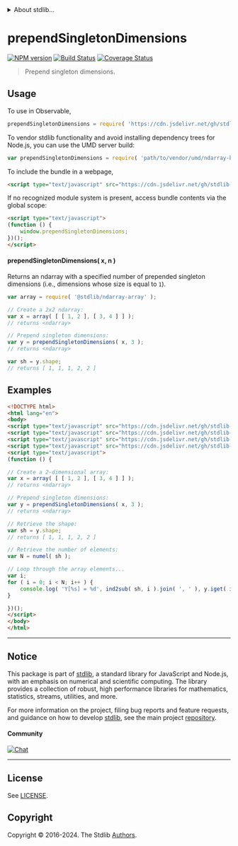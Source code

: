 <!--

@license Apache-2.0

Copyright (c) 2022 The Stdlib Authors.

Licensed under the Apache License, Version 2.0 (the "License");
you may not use this file except in compliance with the License.
You may obtain a copy of the License at

   http://www.apache.org/licenses/LICENSE-2.0

Unless required by applicable law or agreed to in writing, software
distributed under the License is distributed on an "AS IS" BASIS,
WITHOUT WARRANTIES OR CONDITIONS OF ANY KIND, either express or implied.
See the License for the specific language governing permissions and
limitations under the License.

-->


<details>
  <summary>
    About stdlib...
  </summary>
  <p>We believe in a future in which the web is a preferred environment for numerical computation. To help realize this future, we've built stdlib. stdlib is a standard library, with an emphasis on numerical and scientific computation, written in JavaScript (and C) for execution in browsers and in Node.js.</p>
  <p>The library is fully decomposable, being architected in such a way that you can swap out and mix and match APIs and functionality to cater to your exact preferences and use cases.</p>
  <p>When you use stdlib, you can be absolutely certain that you are using the most thorough, rigorous, well-written, studied, documented, tested, measured, and high-quality code out there.</p>
  <p>To join us in bringing numerical computing to the web, get started by checking us out on <a href="https://github.com/stdlib-js/stdlib">GitHub</a>, and please consider <a href="https://opencollective.com/stdlib">financially supporting stdlib</a>. We greatly appreciate your continued support!</p>
</details>

# prependSingletonDimensions

[![NPM version][npm-image]][npm-url] [![Build Status][test-image]][test-url] [![Coverage Status][coverage-image]][coverage-url] <!-- [![dependencies][dependencies-image]][dependencies-url] -->

> Prepend singleton dimensions.

<!-- Section to include introductory text. Make sure to keep an empty line after the intro `section` element and another before the `/section` close. -->

<section class="intro">

</section>

<!-- /.intro -->

<!-- Package usage documentation. -->



<section class="usage">

## Usage

<!-- eslint-disable id-length -->

To use in Observable,

```javascript
prependSingletonDimensions = require( 'https://cdn.jsdelivr.net/gh/stdlib-js/ndarray-base-prepend-singleton-dimensions@v0.2.2-umd/browser.js' )
```

To vendor stdlib functionality and avoid installing dependency trees for Node.js, you can use the UMD server build:

```javascript
var prependSingletonDimensions = require( 'path/to/vendor/umd/ndarray-base-prepend-singleton-dimensions/index.js' )
```

To include the bundle in a webpage,

```html
<script type="text/javascript" src="https://cdn.jsdelivr.net/gh/stdlib-js/ndarray-base-prepend-singleton-dimensions@v0.2.2-umd/browser.js"></script>
```

If no recognized module system is present, access bundle contents via the global scope:

```html
<script type="text/javascript">
(function () {
    window.prependSingletonDimensions;
})();
</script>
```

#### prependSingletonDimensions( x, n )

Returns an ndarray with a specified number of prepended singleton dimensions (i.e., dimensions whose size is equal to `1`).

<!-- eslint-disable id-length -->

```javascript
var array = require( '@stdlib/ndarray-array' );

// Create a 2x2 ndarray:
var x = array( [ [ 1, 2 ], [ 3, 4 ] ] );
// returns <ndarray>

// Prepend singleton dimensions:
var y = prependSingletonDimensions( x, 3 );
// returns <ndarray>

var sh = y.shape;
// returns [ 1, 1, 1, 2, 2 ]
```

</section>

<!-- /.usage -->

<!-- Package usage notes. Make sure to keep an empty line after the `section` element and another before the `/section` close. -->

<section class="notes">

</section>

<!-- /.notes -->

<!-- Package usage examples. -->

<section class="examples">

## Examples

<!-- eslint-disable id-length -->

<!-- eslint no-undef: "error" -->

```html
<!DOCTYPE html>
<html lang="en">
<body>
<script type="text/javascript" src="https://cdn.jsdelivr.net/gh/stdlib-js/ndarray-array@umd/browser.js"></script>
<script type="text/javascript" src="https://cdn.jsdelivr.net/gh/stdlib-js/ndarray-base-numel@umd/browser.js"></script>
<script type="text/javascript" src="https://cdn.jsdelivr.net/gh/stdlib-js/ndarray-ind2sub@umd/browser.js"></script>
<script type="text/javascript" src="https://cdn.jsdelivr.net/gh/stdlib-js/ndarray-base-prepend-singleton-dimensions@v0.2.2-umd/browser.js"></script>
<script type="text/javascript">
(function () {

// Create a 2-dimensional array:
var x = array( [ [ 1, 2 ], [ 3, 4 ] ] );
// returns <ndarray>

// Prepend singleton dimensions:
var y = prependSingletonDimensions( x, 3 );
// returns <ndarray>

// Retrieve the shape:
var sh = y.shape;
// returns [ 1, 1, 1, 2, 2 ]

// Retrieve the number of elements:
var N = numel( sh );

// Loop through the array elements...
var i;
for ( i = 0; i < N; i++ ) {
    console.log( 'Y[%s] = %d', ind2sub( sh, i ).join( ', ' ), y.iget( i ) );
}

})();
</script>
</body>
</html>
```

</section>

<!-- /.examples -->

<!-- Section to include cited references. If references are included, add a horizontal rule *before* the section. Make sure to keep an empty line after the `section` element and another before the `/section` close. -->

<section class="references">

</section>

<!-- /.references -->

<!-- Section for related `stdlib` packages. Do not manually edit this section, as it is automatically populated. -->

<section class="related">

</section>

<!-- /.related -->

<!-- Section for all links. Make sure to keep an empty line after the `section` element and another before the `/section` close. -->


<section class="main-repo" >

* * *

## Notice

This package is part of [stdlib][stdlib], a standard library for JavaScript and Node.js, with an emphasis on numerical and scientific computing. The library provides a collection of robust, high performance libraries for mathematics, statistics, streams, utilities, and more.

For more information on the project, filing bug reports and feature requests, and guidance on how to develop [stdlib][stdlib], see the main project [repository][stdlib].

#### Community

[![Chat][chat-image]][chat-url]

---

## License

See [LICENSE][stdlib-license].


## Copyright

Copyright &copy; 2016-2024. The Stdlib [Authors][stdlib-authors].

</section>

<!-- /.stdlib -->

<!-- Section for all links. Make sure to keep an empty line after the `section` element and another before the `/section` close. -->

<section class="links">

[npm-image]: http://img.shields.io/npm/v/@stdlib/ndarray-base-prepend-singleton-dimensions.svg
[npm-url]: https://npmjs.org/package/@stdlib/ndarray-base-prepend-singleton-dimensions

[test-image]: https://github.com/stdlib-js/ndarray-base-prepend-singleton-dimensions/actions/workflows/test.yml/badge.svg?branch=v0.2.2
[test-url]: https://github.com/stdlib-js/ndarray-base-prepend-singleton-dimensions/actions/workflows/test.yml?query=branch:v0.2.2

[coverage-image]: https://img.shields.io/codecov/c/github/stdlib-js/ndarray-base-prepend-singleton-dimensions/main.svg
[coverage-url]: https://codecov.io/github/stdlib-js/ndarray-base-prepend-singleton-dimensions?branch=main

<!--

[dependencies-image]: https://img.shields.io/david/stdlib-js/ndarray-base-prepend-singleton-dimensions.svg
[dependencies-url]: https://david-dm.org/stdlib-js/ndarray-base-prepend-singleton-dimensions/main

-->

[chat-image]: https://img.shields.io/gitter/room/stdlib-js/stdlib.svg
[chat-url]: https://app.gitter.im/#/room/#stdlib-js_stdlib:gitter.im

[stdlib]: https://github.com/stdlib-js/stdlib

[stdlib-authors]: https://github.com/stdlib-js/stdlib/graphs/contributors

[umd]: https://github.com/umdjs/umd
[es-module]: https://developer.mozilla.org/en-US/docs/Web/JavaScript/Guide/Modules

[deno-url]: https://github.com/stdlib-js/ndarray-base-prepend-singleton-dimensions/tree/deno
[deno-readme]: https://github.com/stdlib-js/ndarray-base-prepend-singleton-dimensions/blob/deno/README.md
[umd-url]: https://github.com/stdlib-js/ndarray-base-prepend-singleton-dimensions/tree/umd
[umd-readme]: https://github.com/stdlib-js/ndarray-base-prepend-singleton-dimensions/blob/umd/README.md
[esm-url]: https://github.com/stdlib-js/ndarray-base-prepend-singleton-dimensions/tree/esm
[esm-readme]: https://github.com/stdlib-js/ndarray-base-prepend-singleton-dimensions/blob/esm/README.md
[branches-url]: https://github.com/stdlib-js/ndarray-base-prepend-singleton-dimensions/blob/main/branches.md

[stdlib-license]: https://raw.githubusercontent.com/stdlib-js/ndarray-base-prepend-singleton-dimensions/main/LICENSE

</section>

<!-- /.links -->
